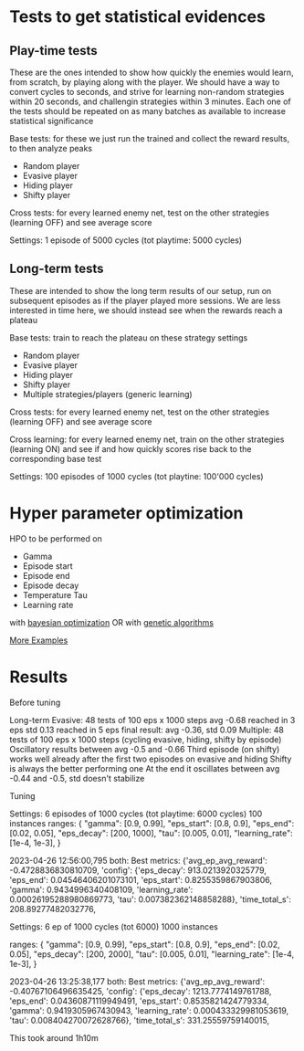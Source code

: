 # Tests to get statistical evidences

## Play-time tests
These are the ones intended to show how quickly the enemies would learn, from scratch, by playing along with the player.
We should have a way to convert cycles to seconds, and strive for learning non-random strategies within 20 seconds, and challengin strategies within 3 minutes.
Each one of the tests should be repeated on as many batches as available to increase statistical significance

Base tests: for these we just run the trained and collect the reward results, to then analyze peaks

- Random player
- Evasive player
- Hiding player
- Shifty player

Cross tests: for every learned enemy net, test on the other strategies (learning OFF) and see average score

Settings: 1 episode of 5000 cycles (tot playtime: 5000 cycles)



## Long-term tests
These are intended to show the long term results of our setup, run on subsequent episodes as if the player played more sessions.
We are less interested in time here, we should instead see when the rewards reach a plateau

Base tests: train to reach the plateau on these strategy settings

- Random player
- Evasive player
- Hiding player
- Shifty player
- Multiple strategies/players (generic learning)

Cross tests: for every learned enemy net, test on the other strategies (learning OFF) and see average score

Cross learning: for every learned enemy net, train on the other strategies (learning ON) and see if and how quickly scores rise back to the corresponding base test

Settings: 100 episodes of 1000 cycles (tot playtine: 100'000 cycles)


# Hyper parameter optimization

HPO to be performed on

- Gamma
- Episode start
- Episode end
- Episode decay
- Temperature Tau
- Learning rate

with [bayesian optimization](https://github.com/fmfn/BayesianOptimization) 
OR
with [genetic algorithms](https://optuna.readthedocs.io/en/stable/index.html)

[More Examples](https://docs.ray.io/en/latest/tune/examples/hpo-frameworks.html)



# Results

Before tuning

Long-term
    Evasive: 48 tests of 100 eps x 1000 steps 
        avg -0.68 reached in 3 eps
        std 0.13 reached in 5 eps
        final result: avg -0.36, std 0.09
    Multiple: 48 tests of 100 eps x 1000 steps (cycling evasive, hiding, shifty by episode)
        Oscillatory results between avg -0.5 and -0.66
        Third episode (on shifty) works well already after the first two episodes on evasive and hiding
        Shifty is always the better performing one
        At the end it oscillates between avg -0.44 and -0.5, std doesn't stabilize



Tuning

Settings: 6 episodes of 1000 cycles (tot playtime: 6000 cycles)
100 instances
ranges: {
    "gamma": [0.9, 0.99],
    "eps_start": [0.8, 0.9],
    "eps_end": [0.02, 0.05],
    "eps_decay": [200, 1000],
    "tau": [0.005, 0.01],
    "learning_rate": [1e-4, 1e-3],
}

2023-04-26 12:56:00,795 both: Best metrics: 
{'avg_ep_avg_reward': -0.4728836830810709,
 'config': {'eps_decay': 913.0213920325779,
            'eps_end': 0.04546406201073101,
            'eps_start': 0.8255359867903806,
            'gamma': 0.9434996340408109,
            'learning_rate': 0.00026195288980869773,
            'tau': 0.007382362148858288},
 'time_total_s': 208.89277482032776,


 Settings: 6 ep of 1000 cycles (tot 6000)
 1000 instances

ranges: {
    "gamma": [0.9, 0.99],
    "eps_start": [0.8, 0.9],
    "eps_end": [0.02, 0.05],
    "eps_decay": [200, 2000],
    "tau": [0.005, 0.01],
    "learning_rate": [1e-4, 1e-3],
}

2023-04-26 13:25:38,177 both: Best metrics: 
{'avg_ep_avg_reward': -0.40767106496635425,
 'config': {'eps_decay': 1213.7774149761788,
            'eps_end': 0.04360871119949491,
            'eps_start': 0.8535821424779334,
            'gamma': 0.9419305967430943,
            'learning_rate': 0.000433329981053619,
            'tau': 0.008404270072628766},
 'time_total_s': 331.25559759140015,

 This took around 1h10m